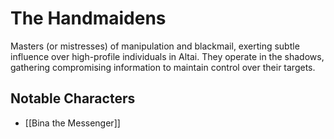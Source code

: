 # The Handmaidens

Masters (or mistresses) of manipulation and blackmail, exerting subtle influence over high-profile individuals in Altai. They operate in the shadows, gathering compromising information to maintain control over their targets.

## Notable Characters

- [[Bina the Messenger]]